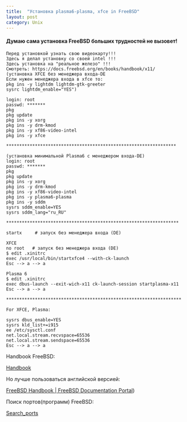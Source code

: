 ```yaml
---
title:  "Установка plasma6-plasma, xfce in FreeBSD"
layout: post
category: Unix
---
```


#### Думаю сама установка FreeBSD больших трудностей не вызовет!

```
Перед установкой узнать свою видеокарту!!!
Здесь я делал установку со своей intel !!!
Здесь установка на "реальное железо" !!!
Смотреть: https://docs.freebsd.org/en/books/handbook/x11/
(установка XFCE без менеджера входа-DE
Если нужен менеджера входа в xfce то:
pkg ins -y lightdm lightdm-gtk-greeter
sysrc lightdm_enable="YES")

login: root
passwd: *******
pkg
pkg update
pkg ins -y xorg
pkg ins -y drm-kmod
pkg ins -y xf86-video-intel
pkg ins -y xfce

*****************************************************************

(установка минимальной Plasma6 с менеджером входа-DE)
login: root
passwd: *******
pkg
pkg update
pkg ins -y xorg
pkg ins -y drm-kmod
pkg ins -y xf86-video-intel
pkg ins -y plasma6-plasma
pkg ins -y sddm
sysrs sddm_enable=YES
sysrs sddm_lang="ru_RU"

******************************************************************

startx     # запуск без менеджера входа (DE)

XFCE
no root   # запуск без менеджера входа (DE)
$ edit .xinitrc
exec /usr/local/bin/startxfce4 --with-ck-launch
Esc --> a --> a

Plasma 6
$ edit .xinitrc
exec dbus-launch --exit-wich-x11 ck-launch-session startplasma-x11
Esc --> a --> a

*******************************************************************

For XFCE, Plasma:

sysrs dbus_enable=YES
sysrs kld_list+=i915
ee /etc/sysctl.conf
net.local.stream.recvspace=65536
net.local.stream.sendspace=65536
Esc --> a --> a
```

Handbook FreeBSD:

[Handbook](https://docs.freebsd.org/ru/books/handbook/)

Но лучше пользоваться английской версией:

[FreeBSD Handbook | FreeBSD Documentation Portal](https://docs.freebsd.org/en/books/handbook/))

Поиск портов(программ) FreeBSD:

[Search_ports](https://ports.freebsd.org/cgi/ports.cgi?query=&stype=all&sektion=all)



